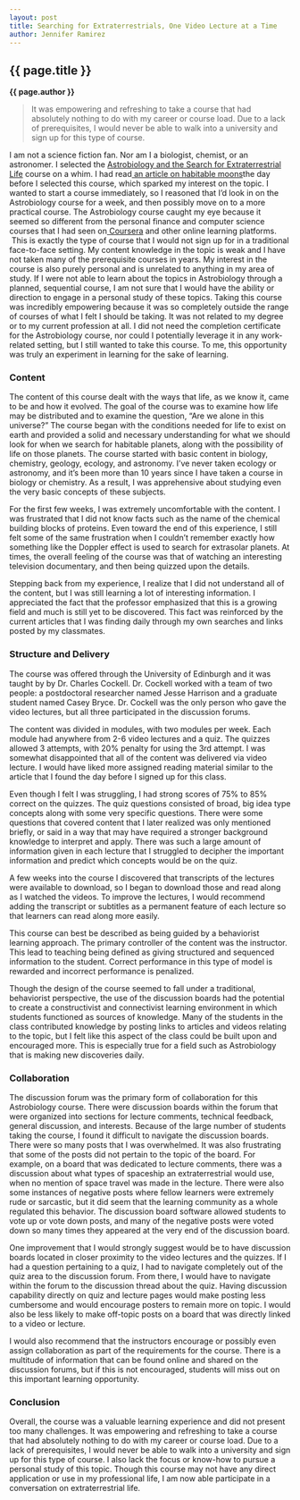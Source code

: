 ```yaml
---
layout: post
title: Searching for Extraterrestrials, One Video Lecture at a Time
author: Jennifer Ramirez
---
```


## {{ page.title }} ##

**{{ page.author }}**

>It was empowering and refreshing to take a course that had absolutely nothing to do with my career or course load. Due to a lack of prerequisites, I would never be able to walk into a university and sign up for this type of course.

I am not a science fiction fan. Nor am I a biologist, chemist, or an astronomer. I selected the [Astrobiology and the Search for Extraterrestrial Life](https://www.coursera.org/course/astrobio) course on a whim. I had read[ an article on habitable moons](http://www.google.com/url?q=http%3A%2F%2Fwww.sciencenews.org%2Fview%2Fgeneric%2Fid%2F347651%2Fdescription%2FLife_has_prospects_on_moons_of_giant_extrasolar_planets&sa=D&sntz=1&usg=AFQjCNF4Fngxe1uav2isUcgW2QEf_orKUA)the day before I selected this course, which sparked my interest on the topic. I wanted to start a course immediately, so I reasoned that I’d look in on the Astrobiology course for a week, and then possibly move on to a more practical course. The Astrobiology course caught my eye because it seemed so different from the personal finance and computer science courses that I had seen on[ Coursera](https://www.coursera.org/) and other online learning platforms.  This is exactly the type of course that I would not sign up for in a traditional face-to-face setting. My content knowledge in the topic is weak and I have not taken many of the prerequisite courses in years. My interest in the course is also purely personal and is unrelated to anything in my area of study. If I were not able to learn about the topics in Astrobiology through a planned, sequential course, I am not sure that I would have the ability or direction to engage in a personal study of these topics. Taking this course was incredibly empowering because it was so completely outside the range of courses of what I felt I should be taking. It was not related to my degree or to my current profession at all. I did not need the completion certificate for the Astrobiology course, nor could I potentially leverage it in any work-related setting, but I still wanted to take this course. To me, this opportunity was truly an experiment in learning for the sake of learning.

### Content ###

The content of this course dealt with the ways that life, as we know it, came to be and how it evolved. The goal of the course was to examine how life may be distributed and to examine the question, “Are we alone in this universe?” The course began with the conditions needed for life to exist on earth and provided a solid and necessary understanding for what we should look for when we search for habitable planets, along with the possibility of life on those planets. The course started with basic content in biology, chemistry, geology, ecology, and astronomy. I’ve never taken ecology or astronomy, and it’s been more than 10 years since I have taken a course in biology or chemistry. As a result, I was apprehensive about studying even the very basic concepts of these subjects.

For the first few weeks, I was extremely uncomfortable with the content. I was frustrated that I did not know facts such as the name of the chemical building blocks of proteins. Even toward the end of this experience, I still felt some of the same frustration when I couldn’t remember exactly how something like the Doppler effect is used to search for extrasolar planets. At times, the overall feeling of the course was that of watching an interesting television documentary, and then being quizzed upon the details.

Stepping back from my experience, I realize that I did not understand all of the content, but I was still learning a lot of interesting information. I appreciated the fact that the professor emphasized that this is a growing field and much is still yet to be discovered. This fact was reinforced by the current articles that I was finding daily through my own searches and links posted by my classmates.

### Structure and Delivery ###

The course was offered through the University of Edinburgh and it was taught by by Dr. Charles Cockell. Dr. Cockell worked with a team of two people: a postdoctoral researcher named Jesse Harrison and a graduate student named Casey Bryce. Dr. Cockell was the only person who gave the video lectures, but all three participated in the discussion forums.

The content was divided in modules, with two modules per week. Each module had anywhere from 2-6 video lectures and a quiz. The quizzes allowed 3 attempts, with 20% penalty for using the 3rd attempt. I was somewhat disappointed that all of the content was delivered via video lecture. I would have liked more assigned reading material similar to the article that I found the day before I signed up for this class.

Even though I felt I was struggling, I had strong scores of 75% to 85% correct on the quizzes. The quiz questions consisted of broad, big idea type concepts along with some very specific questions. There were some questions that covered content that I later realized was only mentioned briefly, or said in a way that may have required a stronger background knowledge to interpret and apply. There was such a large amount of information given in each lecture that I struggled to decipher the important information and predict which concepts would be on the quiz.

A few weeks into the course I discovered that transcripts of the lectures were available to download, so I began to download those and read along as I watched the videos. To improve the lectures, I would recommend adding the transcript or subtitles as a permanent feature of each lecture so that learners can read along more easily.

This course can best be described as being guided by a behaviorist learning approach. The primary controller of the content was the instructor. This lead to teaching being defined as giving structured and sequenced information to the student. Correct performance in this type of model is rewarded and incorrect performance is penalized.

Though the design of the course seemed to fall under a traditional, behaviorist perspective, the use of the discussion boards had the potential to create a constructivist and connectivist learning environment in which students functioned as sources of knowledge. Many of the students in the class contributed knowledge by posting links to articles and videos relating to the topic, but I felt like this aspect of the class could be built upon and encouraged more. This is especially true for a field such as Astrobiology that is making new discoveries daily.

### Collaboration ###

The discussion forum was the primary form of collaboration for this Astrobiology course. There were discussion boards within the forum that were organized into sections for lecture comments, technical feedback, general discussion, and interests. Because of the large number of students taking the course, I found it difficult to navigate the discussion boards. There were so many posts that I was overwhelmed. It was also frustrating that some of the posts did not pertain to the topic of the board. For example, on a board that was dedicated to lecture comments, there was a discussion about what types of spaceship an extraterrestrial would use, when no mention of space travel was made in the lecture. There were also some instances of negative posts where fellow learners were extremely rude or sarcastic, but it did seem that the learning community as a whole regulated this behavior. The discussion board software allowed students to vote up or vote down posts, and many of the negative posts were voted down so many times they appeared at the very end of the discussion board.

One improvement that I would strongly suggest would be to have discussion boards located in closer proximity to the video lectures and the quizzes. If I had a question pertaining to a quiz, I had to navigate completely out of the quiz area to the discussion forum. From there, I would have to navigate within the forum to the discussion thread about the quiz. Having discussion capability directly on quiz and lecture pages would make posting less cumbersome and would encourage posters to remain more on topic. I would also be less likely to make off-topic posts on a board that was directly linked to a video or lecture.

I would also recommend that the instructors encourage or possibly even assign collaboration as part of the requirements for the course. There is a multitude of information that can be found online and shared on the discussion forums, but if this is not encouraged, students will miss out on this important learning opportunity.

### Conclusion ###

Overall, the course was a valuable learning experience and did not present too many challenges. It was empowering and refreshing to take a course that had absolutely nothing to do with my career or course load. Due to a lack of prerequisites, I would never be able to walk into a university and sign up for this type of course. I also lack the focus or know-how to pursue a personal study of this topic. Though this course may not have any direct application or use in my professional life, I am now able participate in a conversation on extraterrestrial life.


